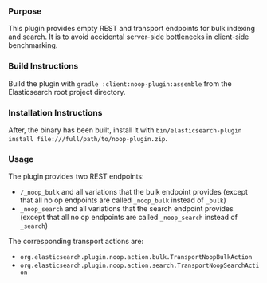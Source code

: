 ### Purpose

This plugin provides empty REST and transport endpoints for bulk indexing and search. It is to avoid accidental server-side bottlenecks in client-side benchmarking.

### Build Instructions

Build the plugin with `gradle :client:noop-plugin:assemble` from the Elasticsearch root project directory.

### Installation Instructions

After, the binary has been built, install it with `bin/elasticsearch-plugin install file:///full/path/to/noop-plugin.zip`.

### Usage

The plugin provides two REST endpoints:

* `/_noop_bulk` and all variations that the bulk endpoint provides (except that all no op endpoints are called `_noop_bulk` instead of `_bulk`)
* `_noop_search` and all variations that the search endpoint provides (except that all no op endpoints are called `_noop_search` instead of `_search`)

The corresponding transport actions are:

* `org.elasticsearch.plugin.noop.action.bulk.TransportNoopBulkAction`
* `org.elasticsearch.plugin.noop.action.search.TransportNoopSearchAction`